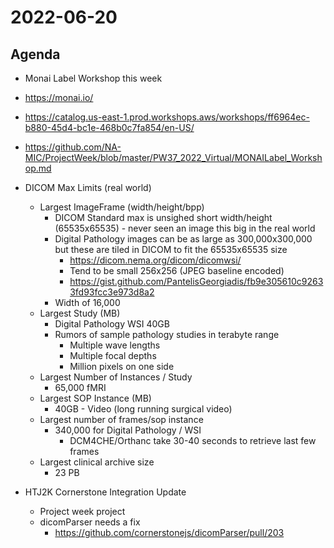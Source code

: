 # 2022-06-20

## Agenda

*  Monai Label Workshop this week
  * https://monai.io/
  * https://catalog.us-east-1.prod.workshops.aws/workshops/ff6964ec-b880-45d4-bc1e-468b0c7fa854/en-US/
  * https://github.com/NA-MIC/ProjectWeek/blob/master/PW37_2022_Virtual/MONAILabel_Workshop.md

* DICOM Max Limits (real world)
  * Largest ImageFrame (width/height/bpp)
    * DICOM Standard max is unsighed short width/height (65535x65535) - never seen an image this big in the real world
    * Digital Pathology images can be as large as 300,000x300,000 but these are tiled in DICOM to fit the 65535x65535 size
      * https://dicom.nema.org/dicom/dicomwsi/
      * Tend to be small 256x256 (JPEG baseline encoded)
      * https://gist.github.com/PantelisGeorgiadis/fb9e305610c92633fd93fcc3e973d8a2
    * Width of 16,000
  * Largest Study (MB)
    * Digital Pathology WSI 40GB
    * Rumors of sample pathology studies in terabyte range
        * Multiple wave lengths
        * Multiple focal depths
        * Million pixels on one side
  * Largest Number of Instances / Study
    * 65,000 fMRI
  * Largest SOP Instance (MB)
    * 40GB - Video (long running surgical video)
  * Largest number of frames/sop instance
    * 340,000 for Digital Pathology / WSI
      * DCM4CHE/Orthanc take 30-40 seconds to retrieve last few frames
  * Largest clinical archive size
    * 23 PB

* HTJ2K Cornerstone Integration Update
  * Project week project
  * dicomParser needs a fix
    * https://github.com/cornerstonejs/dicomParser/pull/203
    
